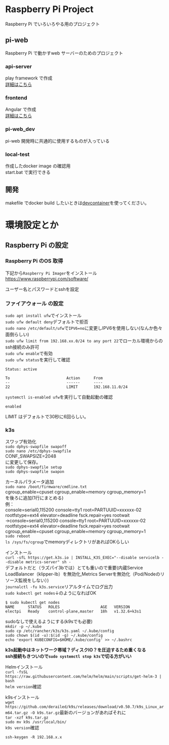# Raspberry Pi Project
Raspberry Pi でいろいろやる用のプロジェクト  

## pi-web
Raspberry Pi で動かすweb サーバーのためのプロジェクト  

### api-server
play framework で作成  
[詳細はこちら](./pi-web/api-server/README.md)

### frontend
Angular で作成  
[詳細はこちら](./pi-web/frontend/README.md)

### pi-web_dev
pi-web 開発時に共通的に使用するものが入っている

### local-test
作成したdocker image の確認用  
start.bat で実行できる

## 開発
makefile でdocker build したいときは[devcontainer](./.devcontainer/devcontainer.json)を使ってください。

# 環境設定とか
## Raspberry Pi の設定
### Raspberry Pi のOS 取得
下記から`Raspberry Pi Imager`をインストール
https://www.raspberrypi.com/software/

ユーザー名とパスワードとsshを設定

### ファイアウォール の設定
`sudo apt install ufw`でインストール  
`sudo ufw default deny`デフォルトで拒否  
`sudo nano /etc/default/ufw`で`IPV6=no`に変更しIPV6を使用しない(なんか色々面倒らしい)  
`sudo ufw limit from 192.168.xx.0/24 to any port 22`でローカル環境からのssh接続のみ許可  
`sudo ufw enable`で有効  
`sudo ufw status`を実行して確認  
```
Status: active

To                         Action      From
--                         ------      ----
22                         LIMIT       192.168.11.0/24

```
`systemctl is-enabled ufw`を実行して自動起動の確認  
```
enabled
```
LIMIT はデフォルトで30秒に6回らしい。  

### k3s
スワップ有効化  
`sudo dphys-swapfile swapoff`  
`sudo nano /etc/dphys-swapfile`  
CONF_SWAPSIZE=2048  
に変更して保存。  
`sudo dphys-swapfile setup`  
`sudo dphys-swapfile swapon`  

カーネルパラメータ追加  
`sudo nano /boot/firmware/cmdline.txt`  
cgroup_enable=cpuset cgroup_enable=memory cgroup_memory=1  
を後ろに追加(1行にまとめる)    
例：  
console=serial0,115200 console=tty1 root=PARTUUID=xxxxxx-02 rootfstype=ext4 elevator=deadline fsck.repair=yes rootwait  
→console=serial0,115200 console=tty1 root=PARTUUID=xxxxxx-02 rootfstype=ext4 elevator=deadline fsck.repair=yes rootwait cgroup_enable=cpuset cgroup_enable=memory cgroup_memory=1  
`sudo reboot`  
`ls /sys/fs/cgroup`でmemoryディレクトリがあればOKらしい

インストール  
`curl -sfL https://get.k3s.io | INSTALL_K3S_EXEC="--disable servicelb --disable metrics-server" sh -`  
デフォルトだと（ラズパイ3bでは）とても重いので重要(内蔵Service LoadBalancer（klipper-lb）を無効化,Metrics Serverを無効化（Pod/Nodeのリソース監視をしない）)  
`journalctl -fu k3s.service`リアルタイムでログ出力  
`sudo kubectl get nodes`↓のようになればOK
```
$ sudo kubectl get nodes
NAME      STATUS   ROLES                  AGE   VERSION
electpi   Ready    control-plane,master   18h   v1.32.6+k3s1
```

sudoなしで使えるようにする(k9sでも必要)  
`mkdir -p ~/.kube`  
`sudo cp /etc/rancher/k3s/k3s.yaml ~/.kube/config`  
`sudo chown $(id -u):$(id -g) ~/.kube/config`  
`echo 'export KUBECONFIG=$HOME/.kube/config' >> ~/.bashrc`  

**k3s起動中はネットワーク帯域？ディスクIO？を圧迫するため重くなる**  
**ssh接続もきついので`sudo systemctl stop k3s`で切る方がいい**  

Helmインストール  
`curl -fsSL https://raw.githubusercontent.com/helm/helm/main/scripts/get-helm-3 | bash
`  
`helm version`確認  

k9sインストール  
`wget https://github.com/derailed/k9s/releases/download/v0.50.7/k9s_Linux_arm64.tar.gz -O k9s.tar.gz`最新のバージョンがあればそれに  
`tar -xzf k9s.tar.gz`  
`sudo mv k9s /usr/local/bin/`  
`k9s version`確認  

`ssh-keygen -R 192.168.x.x`  
